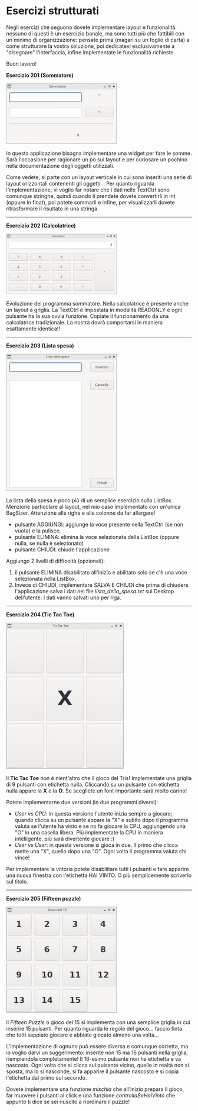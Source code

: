 # Esercizi strutturati

Negli esercizi che seguono dovete implementare layout e funzionalità:
nessuno di questi è un esercizio banale, ma sono tutti più che fattibili
con un minimo di organizzazione: pensate prima (magari su un foglio di
carta) a come strutturare la vostra soluzione, poi dedicatevi
esclusivamente a "disegnare" l'interfaccia, infine implementate le
funzionalità richieste.

Buon lavoro!


**Esercizio 201 (Sommatore)**

![image](images/ex_sommatore.jpg)

In questa applicazione bisogna implementare una widget per fare le
somme. Sarà l'occasione per ragionare un pò sui layout e per curiosare
un pochino nella documentazione degli oggetti utilizzati.

Come vedete, si parte con un layout verticale in cui sono inseriti una
serie di layout orizzontali contenenti gli oggetti... Per quanto
riguarda l'implementazione, vi voglio far notare che i dati nelle
TextCtrl sono comunque stringhe, quindi quando li prendete dovete
convertirli in int (oppure in float), poi potete sommarli e infine, per
visualizzarli dovete ritrasformare il risultato in una stringa.


------------------------------------------------------------------------------------------------------------------------------------------


**Esercizio 202 (Calcolatrice)**

![image](images/ex_calcolatrice.jpg)

Evoluzione del programma sommatore. Nella calcolatrice è presente anche
un layout a griglia. La TextCtrl è impostata in modalità READONLY e ogni
pulsante ha la sua ovvia funzione. Copiate il funzionamento da una
calcolatrice tradizionale. La nostra dovrà comportarsi in maniera
esattamente identica!!


------------------------------------------------------------------------------------------------------------------------------------------


**Esercizio 203 (Lista spesa)**

![image](images/ex_lista_spesa.jpg)

La lista della spesa è poco più di un semplice esercizio sulla ListBox.
Menzione particolare al layout, nel mio caso implementato con un'unica
BagSizer. Attenzione alle righe e alle colonne da far allargare!

-   pulsante AGGIUNGI: aggiunge la voce presente nella TextCtrl (se non
    vuota) e la pulisce.
-   pulsante ELIMINA: elimina la voce selezionata della ListBox (oppure
    nulla, se nulla è selezionato)
-   pulsante CHIUDI: chiude l'applicazione

Aggiungo 2 livelli di difficoltà (opzionali):

1.  il pulsante ELIMINA disabilitato all'inizio e abilitato solo se
    c'è una voce selezionata nella ListBox.
2.  Invece di CHIUDI, implementare SALVA E CHIUDI che prima di chiudere
    l'applicazione salva i dati nel file *lista_della_spesa.txt* sul
    Desktop dell'utente. I dati vanno salvati uno per riga.
    

------------------------------------------------------------------------------------------------------------------------------------------


**Esercizio 204 (Tic Tac Toe)**

![image](images/ex_tictactoe.jpg)

Il **Tic Tac Toe** non è nient'altro che il gioco del Tris!
Implementate una griglia di 9 pulsanti con etichetta nulla. Cliccando su
un pulsante con etichetta nulla appare la **X** o la **O**. Se scegliete
un font importante sarà molto carino!

Potete implementarne due versioni (in due programmi diversi):

-   *User vs CPU*: in questa versione l'utente inizia sempre a giocare;
    quando clicca su un pulsante appare la "X" e subito dopo il
    programma valuta se l'utente ha vinto e se no fa giocare la CPU,
    aggiungendo una "O" in una casella libera. Più implementate la CPU
    in maniera intelligente, più sarà divertente giocare :)
-   *User vs User*: in questa versione si gioca in due. Il primo che
    clicca mette una "X", quello dopo una "O". Ogni volta il
    programma valuta chi vince!

Per implementare la vittoria potete disabilitare tutti i pulsanti e fare
apparire una nuova finestra con l'etichetta HAI VINTO. O più
semplicemente scriverlo sul titolo.


------------------------------------------------------------------------------------------------------------------------------------------


**Esercizio 205 (Fifteen puzzle)**

![image](images/ex_fifteen_puzzle.jpg)

Il *Fifteen Puzzle* o gioco del 15 si implementa con una semplice
griglia in cui inserire 15 pulsanti. Per quanto riguarda le regole del
gioco... faccio finta che tutti sappiate giocare e abbiate giocato
almeno una volta...

L'implementazione di ognuno può essere diversa e comunque corretta, ma
io voglio darvi un suggerimento: inserite non 15 ma 16 pulsanti nella
griglia, riempiendola completamente! Il 16-esimo pulsante non ha
etichetta e va nascosto. Ogni volta che si clicca sul pulsante vicino,
quello in realtà non si sposta, ma lo si nasconde, si fa apparire il
pulsante nascosto e si copia l'etichetta dal primo sul secondo.

Dovete implementare una funzione *mischia* che all'inizio prepara il
gioco, far muovere i pulsanti al click e una funzione
*controllaSeHaiVinto* che appunto ti dice se sei riuscito a riordinare
il puzzle!


